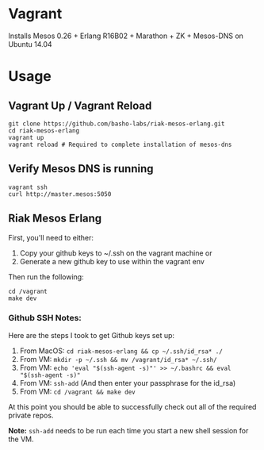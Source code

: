 # Vagrant

Installs Mesos 0.26 + Erlang R16B02 + Marathon + ZK + Mesos-DNS on Ubuntu 14.04

# Usage

## Vagrant Up / Vagrant Reload

```
git clone https://github.com/basho-labs/riak-mesos-erlang.git
cd riak-mesos-erlang
vagrant up
vagrant reload # Required to complete installation of mesos-dns
```

## Verify Mesos DNS is running

```
vagrant ssh
curl http://master.mesos:5050
```

## Riak Mesos Erlang

First, you'll need to either:

1. Copy your github keys to ~/.ssh on the vagrant machine or
2. Generate a new github key to use within the vagrant env

Then run the following:

```
cd /vagrant
make dev
```

### Github SSH Notes:

Here are the steps I took to get Github keys set up:

1. From MacOS: `cd riak-mesos-erlang && cp ~/.ssh/id_rsa* ./`
2. From VM: `mkdir -p ~/.ssh && mv /vagrant/id_rsa* ~/.ssh/`
3. From VM: `echo 'eval "$(ssh-agent -s)"' >> ~/.bashrc && eval "$(ssh-agent -s)"`
4. From VM: `ssh-add` (And then enter your passphrase for the id_rsa)
5. From VM: `cd /vagrant && make dev`

At this point you should be able to successfully check out all of the required private repos.

**Note:** `ssh-add` needs to be run each time you start a new shell session for the VM.

